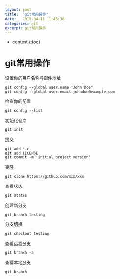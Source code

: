 ```yaml
---
layout: post
title:  "git常用操作"
date:   2019-04-11 11:45:36
categories: git
excerpt: git常用操作
---
```


* content
{:toc}

# git常用操作

设置你的用户名称与邮件地址

```
git config --global user.name "John Doe"
git config --global user.email johndoe@example.com
```

检查你的配置

```
git config --list
```

初始化仓库

```
git init
```

提交

```
git add *.c
git add LICENSE
git commit -m 'initial project version'
```

克隆

```
git clone https://github.com/xxx/xxx
```

查看状态

```
git status
```

创建新分支

```
git branch testing
```

分支切换

```
git checkout testing
```

查看远程分支

```
git branch -a
```

查看本地分支

```
git branch
```